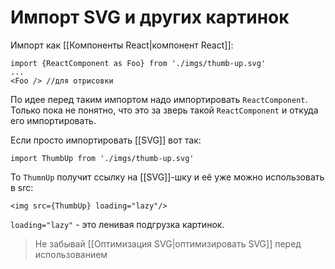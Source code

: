 # Импорт SVG и других картинок
Импорт как [[Компоненты React|компонент React]]:
```
import {ReactComponent as Foo} from './imgs/thumb-up.svg'
...
<Foo /> //для отрисовки
```
По идее перед таким импортом надо импортировать `ReactComponent`. Только пока не понятно, что это за зверь такой `ReactComponent` и откуда его импортировать.

Если просто импортировать [[SVG]] вот так:
```
import ThumbUp from './imgs/thumb-up.svg'
```
То `ThumnUp` получит ссылку на [[SVG]]-шку и её уже можно использовать в src:
```
<img src={ThumbUp} loading="lazy"/>
```
`loading="lazy"` - это ленивая подгрузка картинок.
> Не забывай [[Оптимизация SVG|оптимизировать SVG]] перед использованием